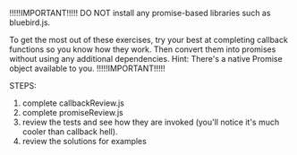 !!!!!IMPORTANT!!!!!
DO NOT install any promise-based libraries such as bluebird.js.

To get the most out of these exercises, try your best at completing callback functions so you know how they work.  Then convert them into promises without using any additional dependencies.  Hint:  There's a native Promise object available to you.
!!!!!IMPORTANT!!!!!

STEPS:
1) complete callbackReview.js
2) complete promiseReview.js
3) review the tests and see how they are invoked (you'll notice it's much cooler than callback hell).
4) review the solutions for examples